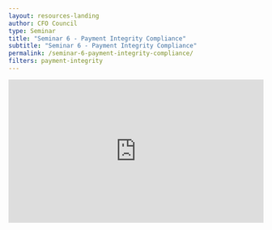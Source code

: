 ```yaml
---
layout: resources-landing
author: CFO Council
type: Seminar
title: "Seminar 6 - Payment Integrity Compliance"
subtitle: "Seminar 6 - Payment Integrity Compliance"
permalink: /seminar-6-payment-integrity-compliance/
filters: payment-integrity
---
```


<div style="padding:56.25% 0 0 0;position:relative;"><iframe src="https://player.vimeo.com/video/570292150" style="position:absolute;top:0;left:0;width:100%;height:100%;" frameborder="0" allow="autoplay; fullscreen; picture-in-picture" allowfullscreen></iframe></div><script src="https://player.vimeo.com/api/player.js"></script>
